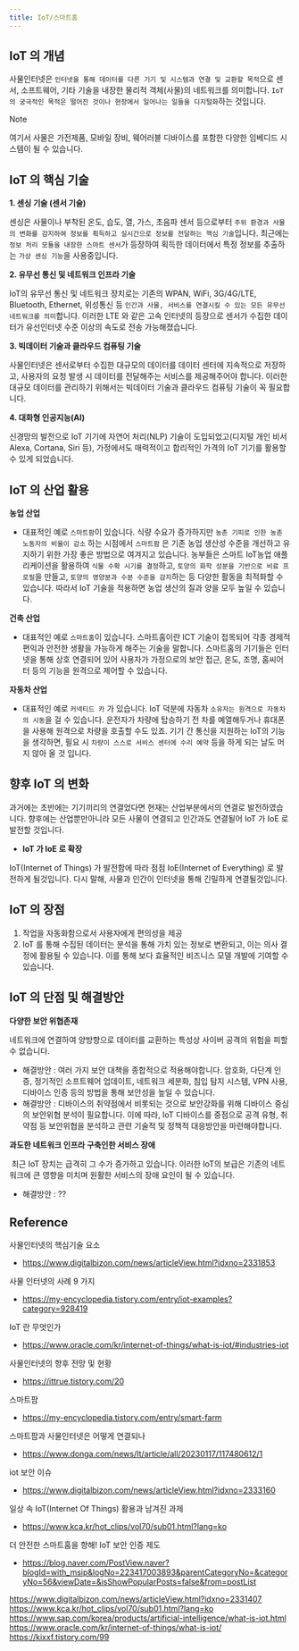 ```yaml
---
title: IoT/스마트홈
---
```


## IoT 의 개념
사물인터넷은 `인터넷을 통해 데이터를 다른 기기 및 시스템과 연결 및 교환할 목적`으로 센서, 소프트웨어, 기타 기술을 내장한 물리적 객체(사물)의 네트워크를 의미합니다. `IoT 의 궁극적인 목적은 떨어진 것이나 현장에서 일어나는 일들을 디지털화`하는 것입니다.

> [!note] 
> 여기서 사물은 가전제품, 모바일 장비, 웨어러블 디바이스를 포함한 다양한 임베디드 시스템이 될 수 있습니다.

## IoT 의 핵심 기술
**1. 센싱 기술 (센서 기술)**

센싱은 사물이나 부착된 온도, 습도, 열, 가스, 초음파 센서 등으로부터 `주위 환경과 사물의 변화를 감지하여 정보를 획득하고 실시간으로 정보를 전달하는 핵심 기술`입니다. 최근에는` 정보 처리 모듈을 내장한 스마트 센서`가 등장하여 획득한 데이터에서 특정 정보를 추출하는 `가상 센싱 기능`을 사용중입니다.
  
**2. 유무선 통신 및 네트워크 인프라 기술**

IoT의 유무선 통신 및 네트워크 장치로는 기존의 WPAN, WiFi, 3G/4G/LTE, Bluetooth, Ethernet, 위성통신 등 `인간과 사물, 서비스를 연결시킬 수 있는 모든 유무선 네트워크를 의미`합니다. 이러한 LTE 와 같은 고속 인터넷의 등장으로 센서가 수집한 데이터가 유선인터넷 수준 이상의 속도로 전송 가능해졌습니다.

**3. 빅데이터 기술과 클라우드 컴퓨팅 기술**

사물인터넷은 센서로부터 수집한 대규모의 데이터를 데이터 센터에 지속적으로 저장하고, 사용자의 요청 발생 시 데이터를 전달해주는 서비스를 제공해주어야 합니다. 이러한 대규모 데이터를 관리하기 위해서는 빅데이터 기술과 클라우드 컴퓨팅 기술이 꼭 필요합니다.

**4. 대화형 인공지능(AI)**

신경망의 발전으로 IoT 기기에 자연어 처리(NLP) 기술이 도입되었고(디지털 개인 비서 Alexa, Cortana, Siri 등), 가정에서도 매력적이고 합리적인 가격의 IoT 기기를 활용할 수 있게 되었습니다.

## IoT 의 산업 활용
**농업 산업**

- 대표적인 예로 `스마트팜`이 있습니다. 식량 수요가 증가하지만 `농촌 기피로 인한 농촌 노동자의 비율이 감소` 하는 시점에서 `스마트팜` 은 기존 농업 생산성 수준을 개선하고 유지하기 위한 가장 좋은 방법으로 여겨지고 있습니다. 농부들은 스마트 IoT농업 애플리케이션을 활용하여 `식물 수확 시기를 결정`하고, `토양의 화학 성분을 기반으로 비료 프로필`을 만들고, `토양의 영양분과 수분 수준을 감지`하는 등 다양한 활동을 최적화할 수 있습니다. 따라서 IoT 기술을 적용하면 농업 생산의 질과 양을 모두 높일 수 있습니다. 

**건축 산업**

- 대표적인 예로 `스마트홈`이 있습니다. 스마트홈이란 ICT 기술이 접목되어 각종 경제적 편익과 안전한 생활을 가능하게 해주는 기술을 말합니다. 스마트홈의 기기들은 인터넷을 통해 상호 연결되어 있어 사용자가 가정으로의 보안 접근, 온도, 조명, 홈씨어터 등의 기능을 원격으로 제어할 수 있습니다.

**자동차 산업**

- 대표적인 예로 `커넥티드 카` 가 있습니다. IoT 덕분에 자동차 `소유자는 원격으로 자동차의 시동`을 걸 수 있습니다. 운전자가 차량에 탑승하기 전 차를 예열해두거나 휴대폰을 사용해 원격으로 차량을 호출할 수도 있죠. 기기 간 통신을 지원하는 IoT의 기능을 생각하면, 필요 시 `차량이 스스로 서비스 센터에 수리 예약` 등을 하게 되는 날도 머지 않아 올 것 입니다.

## 향후 IoT 의 변화
과거에는 초반에는 기기끼리의 연결었다면 현재는 산업부분에서의 연결로 발전하였습니다. 향후에는 산업뿐만아니라 모든 사물이 연결되고 인간과도 연결될어 IoT 가 IoE 로 발전할 것입니다.

- **IoT 가 IoE 로 확장**

IoT(Internet of Things) 가 발전함에 따라 점점 IoE(Internet of Everything) 로 발전하게 될것입니다. 다시 말해, 사물과 인간이 인터넷을 통해 긴밀하게 연결될것입니다.

## IoT 의 장점
1. 작업을 자동화함으로서 사용자에게 편의성을 제공
2. IoT 를 통해 수집된 데이터는 분석을 통해 가치 있는 정보로 변환되고, 이는 의사 결정에 활용될 수 있습니다. 이를 통해 보다 효율적인 비즈니스 모델 개발에 기여할 수 있습니다.

## IoT 의 단점 및 해결방안

**다양한 보안 위협존재**

네트워크에 연결하여 양방향으로 데이터를 교환하는 특성상 사이버 공격의 위험을 피할 수 없습니다.

- 해결방안 : 여러 가지 보안 대책을 종합적으로 적용해야합니다. 암호화, 다단계 인증, 정기적인 소프트웨어 업데이트, 네트워크 세분화, 침입 탐지 시스템, VPN 사용, 디바이스 인증 등의 방법을 통해 보안성을 높일 수 있습니다.
- 해결방안 : 디바이스의 취약점에서 비롯되는 것으로 보안강화를 위해 디바이스 중심의 보안위협 분석이 필요합니다. 이에 따라, IoT 디바이스를 중점으로 공격 유형, 취약점 등 보안위협을 분석하고 관련 기술적 및 정책적 대응방안을 마련해야합니다.

**과도한 네트워크 인프라 구축인한 서비스 장애**

 최근 IoT 장치는 급격히 그 수가 증가하고 있습니다. 이러한 IoT의 보급은 기존의 네트워크에 큰 영향을 미치며 원활한 서비스의 장애 요인이 될 수 있습니다.

- 해결방안 : ??

## Reference
사물인터넷의 핵심기술 요소
 - https://www.digitalbizon.com/news/articleView.html?idxno=2331853

사물 인터넷의 사례 9 가지
- https://my-encyclopedia.tistory.com/entry/iot-examples?category=928419

IoT 란 무엇인가
- https://www.oracle.com/kr/internet-of-things/what-is-iot/#industries-iot

사물인터넷의 향후 전망 및 현황
- https://ittrue.tistory.com/20

스마트팜
- https://my-encyclopedia.tistory.com/entry/smart-farm

스마트팜과 사물인터넷은 어떻게 연결되나
- https://www.donga.com/news/It/article/all/20230117/117480612/1

iot 보안 이슈
- https://www.digitalbizon.com/news/articleView.html?idxno=2333160

일상 속 IoT(Internet Of Things) 활용과 남겨진 과제
- https://www.kca.kr/hot_clips/vol70/sub01.html?lang=ko

더 안전한 스마트홈을 향해! IoT 보안 인증 제도
- https://blog.naver.com/PostView.naver?blogId=with_msip&logNo=223417003893&parentCategoryNo=&categoryNo=56&viewDate=&isShowPopularPosts=false&from=postList

https://www.digitalbizon.com/news/articleView.html?idxno=2331407
https://www.kca.kr/hot_clips/vol70/sub01.html?lang=ko
https://www.sap.com/korea/products/artificial-intelligence/what-is-iot.html
https://www.oracle.com/kr/internet-of-things/what-is-iot/
https://kixxf.tistory.com/99


